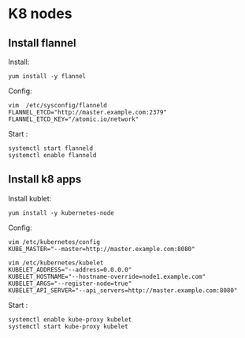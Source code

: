 K8 nodes
=========

Install flannel
---------------

Install:

    yum install -y flannel

Config:

    vim  /etc/sysconfig/flanneld
    FLANNEL_ETCD="http://master.example.com:2379"
    FLANNEL_ETCD_KEY="/atomic.io/network"

Start :

    systemctl start flanneld
    systemctl enable flanneld


Install k8 apps
----------------

Install kublet:

    yum install -y kubernetes-node

Config:

    vim /etc/kubernetes/config
    KUBE_MASTER="--master=http://master.example.com:8080"

    vim /etc/kubernetes/kubelet
    KUBELET_ADDRESS="--address=0.0.0.0"
    KUBELET_HOSTNAME="--hostname-override=node1.example.com"
    KUBELET_ARGS="--register-node=true"
    KUBELET_API_SERVER="--api_servers=http://master.example.com:8080"

Start :

    systemctl enable kube-proxy kubelet
    systemctl start kube-proxy kubelet
